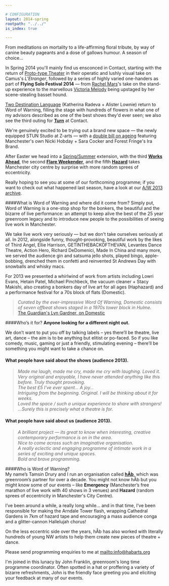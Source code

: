 ```yaml
---

# CONFIGURATION
layout: 2014-spring
rootpath: "../../"
is_index: true

---
```

From meditations on mortality to a life-affirming floral tribute, by way of canine beauty pageants and a dose of gallows humour. A season of choice…    
         
In Spring 2014 you'll mainly find us ensconced in Contact, starting with the return of [Proto-type Theater](/archive/2014-spring/prototype) in their operatic and lushly visual take on Camus's *L'Etranger*, followed by a series of highly varied one-handers as part of **Flying Solo Festival 2014** — from [Rachel Mars](/archive/2014-spring/mars)'s take on the stand-up experience to the marvellous [Victoria Melody](/archive/2014-spring/melody) being upstaged by her scene-stealing basset hound.       
         
[Two Destination Language](/archive/2014-spring/2destlang) (Katherina Radeva + Alister Lownie) return to Word of Warning, filling the stage with hundreds of flowers in what one of my advisors described as one of the best shows they'd ever seen; we also see the third outing for **[Turn](/archive/2014-turn)** at Contact. 
      
We're genuinely excited to be trying out a brand new space — the newly equipped STUN Studio at Z-arts — with a [double bill on ageing](/archive/2014-spring/age) featuring Manchester's own Nicki Hobday + Sara Cocker and Forest Fringe's Ira Brand.             
              
After Easter we head into a [Spring/Summer](/archive/2014-springsummer) extension, with the third **[Works Ahead](/archive/2014-worksahead)**, the second **[Flare Weekender](/archive/2014-flare)**, and the fifth **[Hazard](/archive/2014-hazard)** takes Manchester city centre by surprise with more random sprees of eccentricity.             
                
Really hoping to see you at some of our forthcoming programme; if you want to check out what happened last season, have a look at our [A/W 2013 archive](/archive/2013-autumnwinter).    
        
####What is Word of Warning and where did it come from?
Simply put, Word of Warning is a one-stop shop for the bonkers, the beautiful and the bizarre of live performance: an attempt to keep alive the best of the 25 year greenroom legacy and to introduce new people to the possibilities of seeing live work in Manchester.

We take live work very seriously — but we don't take ourselves seriously at all. In 2012, alongside funny, thought-provoking, beautiful work by the likes of Third Angel, Ellie Harrison, GETINTHEBACKOFTHEVAN, Levantes Dance Theatre, Action Hero, Richard DeDomenici, Made In China and many more, we served the audience gin and satsuma jello shots, played bingo, apple-bobbing, drenched them in confetti and reinvented St Andrews Day with snowballs and whisky macs.        
       
For 2013 we presented a whirlwind of work from artists including Lowri Evans, Hetain Patel, Michael Pinchbeck, the vacuum cleaner + Stacy Makishi, also creating a bonkers day of live art for all ages (Haphazard) and a performance festival for a 70s block of flats (Domestic).       

>*Curated by the ever-impressive Word Of Warning, Domestic consists of seven offbeat shows staged in a 1970s tower block in Hulme.*<br>[The Guardian's Lyn Gardner, on Domestic](http://www.theguardian.com/stage/2013/nov/02/this-weeks-theatre)
        
####Who’s it for?
**Anyone looking for a different night out.**    

We don’t want to put you off by talking labels – yes there’ll be theatre, live art, dance – the aim is to be anything but elitist or po-faced. So if you like comedy, music, gaming or just a friendly, stimulating evening – there’ll be something you might want to take a chance on.    

#### What people have said about the shows (audience 2013).    
>*Made me laugh, made me cry, made me cry with laughing. Loved it.*       
>*Very original and enjoyable, I have never attended anything like this before. Truly thought provoking.*       
>*The best £5 I've ever spent… A joy…*      
>*Intriguing from the beginning. Original. I will be thinking about it for weeks.*      
>*Loved the space / such a unique experience to share with strangers!*       
>*…Surely this is precisely what a theatre is for.*       
         
#### What people have said about us (audience 2013).    
>*A brilliant project — its great to know when interesting, creative contemporary performance is on in the area.*       
>*Nice to come across such an imaginative organisation.*        
>*A really eclectic and engaging programme of intimate work in a series of exciting and unique spaces.*        
>*Bold and brave programming.*      
       
####Who is Word of Warning?         
My name’s Tamsin Drury and I run an organisation called **[hÅb](/hab)**, which was greenroom’s partner for over a decade. You might not know hÅb but you might know some of our events – like **Emergency** (Manchester’s free marathon of live work with 40 shows in 3 venues) and **Hazard** (random sprees of eccentricity in Manchester's City Centre).

I’ve been around a while, a really long while… and in that time, I’ve been responsible for making the Arndale Tower flash, wrapping Cathedral Gardens in 7km of hazard tape and encouraging a mass audience conga and a glitter-cannon Hallelujah chorus!    

On the less eccentric side over the years, hÅb has also worked with literally hundreds of young NW artists to help them create new pieces of theatre + dance.
          
Please send programming enquiries to me at <mailto:info@habarts.org>             

I'm joined in this lunacy by John Franklin, greenroom's long time programme coordinator. Often spotted in a hat or proffering a variety of bizarre refreshments, John is the friendly face greeting you and eliciting your feedback at many of our events.
